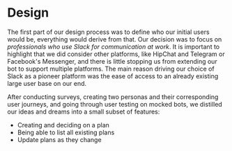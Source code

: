 # Design

The first part of our design process was to define who our initial users would
be, everything would derive from that. Our decision was to focus on
_professionals who use Slack for communication at work_. It is important to
highlight that we did consider other platforms, like HipChat and Telegram or
Facebook's Messenger, and there is little stopping us from extending our bot to
support multiple platforms. The main reason driving our choice of Slack as a
pioneer platform was the ease of access to an already existing large user base
on our end.

After conducting surveys, creating two personas and their corresponding user
journeys, and going through user testing on mocked bots, we distilled our ideas
and dreams into a small subset of features:

*   Creating and deciding on a plan
*   Being able to list all existing plans
*   Update plans as they change
